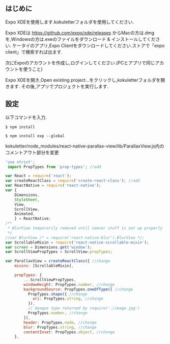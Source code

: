 ## はじめに

Expo XDEを使用します.kokuletterフォルダを使用してください.

Expo XDEは https://github.com/expo/xde/releases からMacの方は.dmgを,Windowsの方は.exeのファイルをダウンロード & インストールしてください.
ケータイのアプリ,Expo Clientをダウンロードしてください.ストアで「expo client」で検索すれば出ます.

次にExpoのアカウントを作成し,ログインしてください.(PCとアプリで同じアカウントを使うこと)

Expo XDEを開き,Open existing project...をクリックし,kokuletterフォルダを開きます.
その後,アプリでプロジェクトを実行します.

## 設定

以下コマンドを入力.

    $ npm install
    
    $ npm install exp --global

kokuletter/node_modules/react-native-parallax-view/lib/ParallaxView.js内のコメントアウト部分を変更

```Javascript
'use strict';
 import PropTypes from 'prop-types'; //add

var React = require('react');
var createReactClass = require('create-react-class'); //add
var ReactNative = require('react-native');
var {
    Dimensions,
    StyleSheet,
    View,
    ScrollView,
    Animated,
    } = ReactNative;
/**
 * BlurView temporarily removed until semver stuff is set up properly
 */
//var BlurView /* = require('react-native-blur').BlurView */;
var ScrollableMixin = require('react-native-scrollable-mixin');
var screen = Dimensions.get('window');
var ScrollViewPropTypes = ScrollView.propTypes;

var ParallaxView = createReactClass({ //change
    mixins: [ScrollableMixin],

    propTypes: {
        ...ScrollViewPropTypes,
        windowHeight: PropTypes.number, //change
        backgroundSource: PropTypes.oneOfType([ //change
          PropTypes.shape({ //change
            uri: PropTypes.string, //change
          }),
          // Opaque type returned by require('./image.jpg')
          PropTypes.number, //change
        ]),
        header: PropTypes.node, //change
        blur: PropTypes.string, //change
        contentInset: PropTypes.object, //change
    },
```
